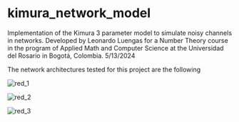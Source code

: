 # kimura_network_model
Implementation of the Kimura 3 parameter model to simulate noisy channels in networks.
Developed by Leonardo Luengas for a Number Theory course in the program of Applied Math and Computer Science at the Universidad del Rosario in Bogotá, Colombia.
5/13/2024

The network architectures tested for this project are the following

![red_1](https://github.com/leoleoleo17/kimura_network_model/assets/67807484/2f912f6c-8606-47ef-a206-ab14dea4b0e0)


![red_2](https://github.com/leoleoleo17/kimura_network_model/assets/67807484/26b867ed-4f6a-40c7-9e8f-20adda5ad964)


![red_3](https://github.com/leoleoleo17/kimura_network_model/assets/67807484/afcaa9cf-7209-4298-b48b-8bebcdba716b)
